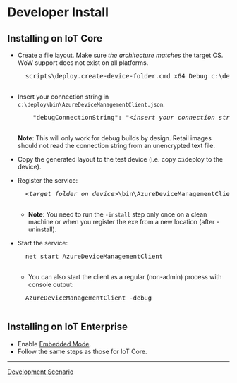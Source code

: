 # Developer Install

## Installing on IoT Core

- Create a file layout. Make sure *the architecture matches* the target OS. WoW support does not exist on all platforms.

    <pre>
    scripts\deploy.create-device-folder.cmd x64 Debug c:\deploy
    </pre>

- Insert your connection string in `c:\deploy\bin\AzureDeviceManagementClient.json`.
    <pre>
      "debugConnectionString": "<i>&lt;insert your connection string here&gt;</i>"
    </pre>
    **Note**: This will only work for debug builds by design. Retail images should not read the connection string from an unencrypted text file.

- Copy the generated layout to the test device  (i.e. copy c:\deploy to the device).
- Register the service:
    <pre>
    <i>&lt;target folder on device&gt;</i>\bin\AzureDeviceManagementClient.exe -install
    </pre>

    - **Note**: You need to run the `-install` step only once on a clean machine or when you register the exe from a new location (after -uninstall).

- Start the service:
    <pre>
    net start AzureDeviceManagementClient
    </pre>

    - You can also start the client as a regular (non-admin) process with console output:
    <pre>
    AzureDeviceManagementClient -debug
    </pre>

## Installing on IoT Enterprise

- Enable [Embedded Mode](https://docs.microsoft.com/en-us/windows/iot-core/develop-your-app/embeddedmode).
- Follow the same steps as those for IoT Core.

----

[Development Scenario](../development-scenario.md)